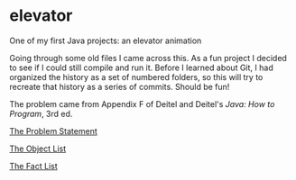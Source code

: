 # elevator
One of my first Java projects: an elevator animation

Going through some old files I came across this. As a fun project I decided to see if I could still compile and run it. Before I learned about Git, I had organized the history as a set of numbered folders, so this will try to recreate that history as a series of commits. Should be fun!

The problem came from Appendix F of Deitel and Deitel's *Java: How to Program*, 3rd ed.

[The Problem Statement](problem.md)

[The Object List](objects.md)

[The Fact List](facts.md)
